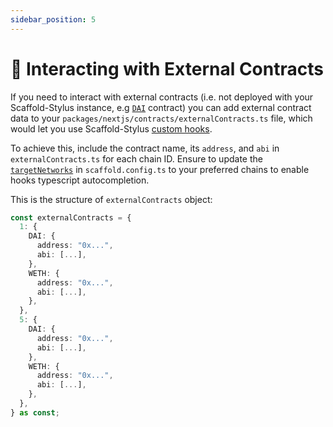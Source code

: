 ```yaml
---
sidebar_position: 5
---
```


# 📡 Interacting with External Contracts

If you need to interact with external contracts (i.e. not deployed with your Scaffold-Stylus instance, e.g [`DAI`](https://etherscan.io/token/0x6b175474e89094c44da98b954eedeac495271d0f#code) contract) you can add external contract data to your `packages/nextjs/contracts/externalContracts.ts` file, which would let you use Scaffold-Stylus [custom hooks](/hooks).

To achieve this, include the contract name, its `address`, and `abi` in `externalContracts.ts` for each chain ID. Ensure to update the [`targetNetworks`](/deploying/deploy-nextjs-app#--targetnetworks) in `scaffold.config.ts` to your preferred chains to enable hooks typescript autocompletion.

This is the structure of `externalContracts` object:

```ts
const externalContracts = {
  1: {
    DAI: {
      address: "0x...",
      abi: [...],
    },
    WETH: {
      address: "0x...",
      abi: [...],
    },
  },
  5: {
    DAI: {
      address: "0x...",
      abi: [...],
    },
    WETH: {
      address: "0x...",
      abi: [...],
    },
  },
} as const;
```
